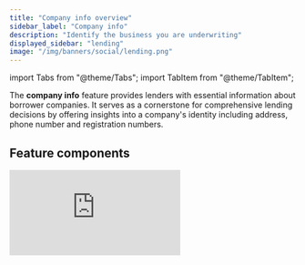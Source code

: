 ```yaml
---
title: "Company info overview"
sidebar_label: "Company info"
description: "Identify the business you are underwriting"
displayed_sidebar: "lending"
image: "/img/banners/social/lending.png"
---
```


import Tabs from "@theme/Tabs";
import TabItem from "@theme/TabItem";

The **company info** feature provides lenders with essential information about borrower companies. It serves as a cornerstone for comprehensive lending decisions by offering insights into a company's identity including address, phone number and registration numbers.

## Feature components

<iframe
  src="https://docs.google.com/spreadsheets/d/1VEE7uUH_Q4ZGReonOqfZVT6V4-C40rwsMNEp2K7hOhQ/pubhtml?gid=303232670&amp;single=true&amp;widget=true&amp;headers=false"
  frameborder="0"
  className="googleSheets"
  style={{ height: "400px" }}
/>

## Supported outputs

You can retrieve the data read by the feature by calling either the [Get company accounting profile](/lending-api#/operations/get-accounting-profile) or [Get company commerce profile](/lending-api#/operations/get-commerce-profile) endpoints.

<Tabs groupId="language">

<TabItem value="nodejs" label="TypeScript">

```javascript
const response = await lendingClient.companyInfo.getAccountingProfile({
    companyId: companyId,
  });

if(response.statusCode != 200){
  throw new Error("Could not get company's accounting profile")
}

console.log(response.accountingCompanyInfo.companyName)
```

</TabItem>

<TabItem value="python" label="Python">

```python
request = operations.GetAccountingProfileRequest(
    company_id=company_id,
)
response = lending_client.company_info.get_accounting_profile(request=request)

if response.status_code != 200:
  raise Exception("Could not get company's accounting profile")

print(response.accounting_company_info.company_name)
```

</TabItem>

<TabItem value="csharp" label="C#">

```csharp
var response = await lendingClient.CompanyInfo.GetAccountingProfileAsync(new() {
    CompanyId = companyId,
});

if(response.StatusCode != 200){
  throw new Exception("Could not get current suppliers");
}

Console.WriteLine(response.AccountingCompanyInfo.CompanyName);
```

</TabItem>

<TabItem value="go" label="Go">

```go
ctx := context.Background()
response, err := lendingClient.CompanyInfo.GetAccountingProfile(ctx,
operations.GetAccountingProfileRequest{
    CompanyID: companyID,
})

if response.StatusCode == 200 {
  fmt.Println(response.AccountingCompanyInfo.CompanyName)
}
```

</TabItem>

</Tabs>

---
## Read next
- [Excel download](/lending/features/excel-download-overview)
